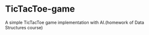 # TicTacToe-game
A simple TicTacToe game implementation with AI.(homework of Data Structures course)
